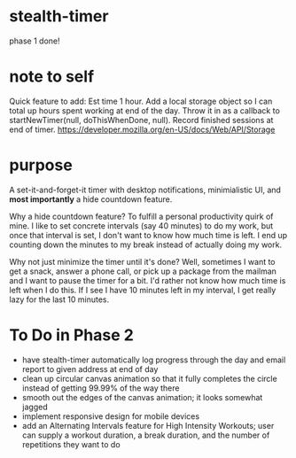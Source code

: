 # stealth-timer

phase 1 done!

# note to self

Quick feature to add: Est time 1 hour. Add a local storage object so I can total up hours spent working at end of the day. Throw it in as a callback to startNewTimer(null, doThisWhenDone, null). Record finished sessions at end of timer. https://developer.mozilla.org/en-US/docs/Web/API/Storage

# purpose

A set-it-and-forget-it timer with desktop notifications, minimialistic UI, and **most importantly** a hide countdown feature. 

Why a hide countdown feature? To fulfill a personal productivity quirk of mine. I like to set concrete intervals (say 40 minutes) to do my work, but once that interval is set, I don't want to know how much time is left. I end up counting down the minutes to my break instead of actually doing my work. 

Why not just minimize the timer until it's done? Well, sometimes I want to get a snack, answer a phone call, or pick up a package from the mailman and I want to pause the timer for a bit. I'd rather not know how much time is left when I do this. If I see I have 10 minutes left in my interval, I get really lazy for the last 10 minutes.

# To Do in Phase 2

* have stealth-timer automatically log progress through the day and email report to given address at end of day
* clean up circular canvas animation so that it fully completes the circle instead of getting 99.99% of the way there
* smooth out the edges of the canvas animation; it looks somewhat jagged
* implement responsive design for mobile devices
* add an Alternating Intervals feature for High Intensity Workouts; user can supply a workout duration, a break duration, and the number of repetitions they want to do
